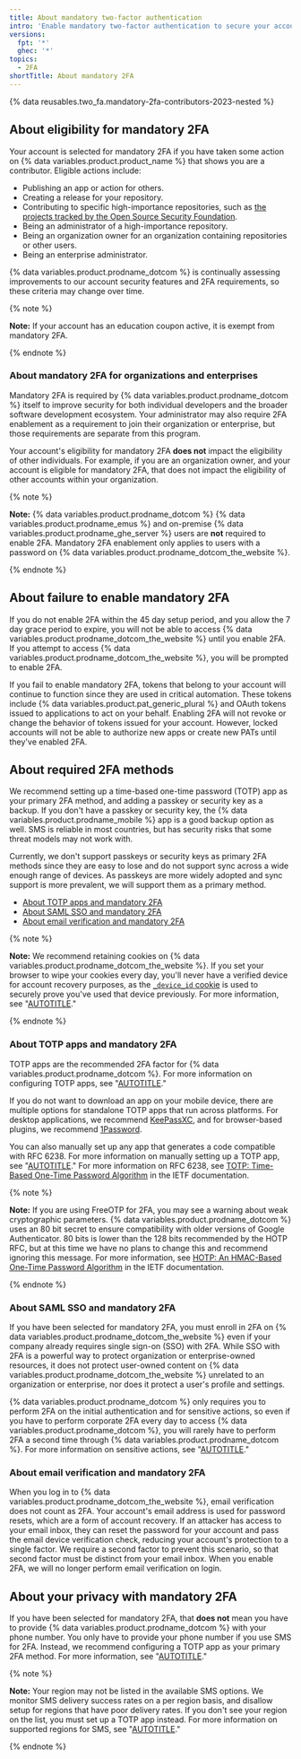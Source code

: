 ```yaml
---
title: About mandatory two-factor authentication
intro: 'Enable mandatory two-factor authentication to secure your account and maintain access to {% data variables.product.prodname_dotcom_the_website %}.'
versions:
  fpt: '*'
  ghec: '*'
topics:
  - 2FA
shortTitle: About mandatory 2FA
---
```


{% data reusables.two_fa.mandatory-2fa-contributors-2023-nested %}

## About eligibility for mandatory 2FA

Your account is selected for mandatory 2FA if you have taken some action on {% data variables.product.product_name %} that shows you are a contributor. Eligible actions include:
- Publishing an app or action for others.
- Creating a release for your repository.
- Contributing to specific high-importance repositories, such as [the projects tracked by the Open Source Security Foundation](https://github.com/ossf/wg-securing-critical-projects#current-work).
- Being an administrator of a high-importance repository.
- Being an organization owner for an organization containing repositories or other users.
- Being an enterprise administrator.

{% data variables.product.prodname_dotcom %} is continually assessing improvements to our account security features and 2FA requirements, so these criteria may change over time.

{% note %}

**Note:** If your account has an education coupon active, it is exempt from mandatory 2FA.

{% endnote %}

### About mandatory 2FA for organizations and enterprises

Mandatory 2FA is required by {% data variables.product.prodname_dotcom %} itself to improve security for both individual developers and the broader software development ecosystem. Your administrator may also require 2FA enablement as a requirement to join their organization or enterprise, but those requirements are separate from this program.

Your account's eligibility for mandatory 2FA **does not** impact the eligibility of other individuals. For example, if you are an organization owner, and your account is eligible for mandatory 2FA, that does not impact the eligibility of other accounts within your organization.

{% note %}

**Note:** {% data variables.product.prodname_dotcom %} {% data variables.product.prodname_emus %} and on-premise {% data variables.product.prodname_ghe_server %} users are **not** required to enable 2FA. Mandatory 2FA enablement only applies to users with a password on {% data variables.product.prodname_dotcom_the_website %}.

{% endnote %}

## About failure to enable mandatory 2FA

If you do not enable 2FA within the 45 day setup period, and you allow the 7 day grace period to expire, you will not be able to access {% data variables.product.prodname_dotcom_the_website %} until you enable 2FA. If you attempt to access {% data variables.product.prodname_dotcom_the_website %}, you will be prompted to enable 2FA.

If you fail to enable mandatory 2FA, tokens that belong to your account will continue to function since they are used in critical automation. These tokens include {% data variables.product.pat_generic_plural %} and OAuth tokens issued to applications to act on your behalf. Enabling 2FA will not revoke or change the behavior of tokens issued for your account. However, locked accounts will not be able to authorize new apps or create new PATs until they've enabled 2FA.

## About required 2FA methods

We recommend setting up a time-based one-time password (TOTP) app as your primary 2FA method, and adding a passkey or security key as a backup. If you don't have a passkey or security key, the {% data variables.product.prodname_mobile %} app is a good backup option as well. SMS is reliable in most countries, but has security risks that some threat models may not work with.

Currently, we don't support passkeys or security keys as primary 2FA methods since they are easy to lose and do not support sync across a wide enough range of devices. As passkeys are more widely adopted and sync support is more prevalent, we will support them as a primary method.

- [About TOTP apps and mandatory 2FA](#about-totp-apps-and-mandatory-2fa)
- [About SAML SSO and mandatory 2FA](#about-saml-sso-and-mandatory-2fa)
- [About email verification and mandatory 2FA](#about-email-verification-and-mandatory-2fa)

{% note %}

**Note:** We recommend retaining cookies on {% data variables.product.prodname_dotcom_the_website %}. If you set your browser to wipe your cookies every day, you'll never have a verified device for account recovery purposes, as the [`_device_id` cookie](https://github.com/privacy/cookies) is used to securely prove you've used that device previously. For more information, see "[AUTOTITLE](/authentication/securing-your-account-with-two-factor-authentication-2fa/recovering-your-account-if-you-lose-your-2fa-credentials#authenticating-with-a-verified-device-ssh-token-or-personal-access-token)."

{% endnote %}

### About TOTP apps and mandatory 2FA

TOTP apps are the recommended 2FA factor for {% data variables.product.prodname_dotcom %}. For more information on configuring TOTP apps, see "[AUTOTITLE](/authentication/securing-your-account-with-two-factor-authentication-2fa/configuring-two-factor-authentication#configuring-two-factor-authentication-using-a-totp-app)."

If you do not want to download an app on your mobile device, there are multiple options for standalone TOTP apps that run across platforms. For desktop applications, we recommend [KeePassXC](https://keepassxc.org/), and for browser-based plugins, we recommend [1Password](https://support.1password.com/one-time-passwords/#to-save-your-qr-code-using-the-1password-browser-extension).

You can also manually set up any app that generates a code compatible with RFC 6238. For more information on manually setting up a TOTP app, see "[AUTOTITLE](/authentication/securing-your-account-with-two-factor-authentication-2fa/configuring-two-factor-authentication#configuring-two-factor-authentication-using-a-totp-app)." For more information on RFC 6238, see [TOTP: Time-Based One-Time Password Algorithm](https://datatracker.ietf.org/doc/html/rfc6238) in the IETF documentation.

{% note %}

**Note:** If you are using FreeOTP for 2FA, you may see a warning about weak cryptographic parameters. {% data variables.product.prodname_dotcom %} uses an 80 bit secret to ensure compatibility with older versions of Google Authenticator. 80 bits is lower than the 128 bits recommended by the HOTP RFC, but at this time we have no plans to change this and recommend ignoring this message. For more information, see [HOTP: An HMAC-Based One-Time Password Algorithm](https://www.ietf.org/rfc/rfc4226.txt) in the IETF documentation.

{% endnote %}

### About SAML SSO and mandatory 2FA

If you have been selected for mandatory 2FA, you must enroll in 2FA on {% data variables.product.prodname_dotcom_the_website %} even if your company already requires single sign-on (SSO) with 2FA. While SSO with 2FA is a powerful way to protect organization or enterprise-owned resources, it does not protect user-owned content on {% data variables.product.prodname_dotcom_the_website %} unrelated to an organization or enterprise, nor does it protect a user's profile and settings.

{% data variables.product.prodname_dotcom %} only requires you to perform 2FA on the initial authentication and for sensitive actions, so even if you have to perform corporate 2FA every day to access {% data variables.product.prodname_dotcom %}, you will rarely have to perform 2FA a second time through {% data variables.product.prodname_dotcom %}. For more information on sensitive actions, see "[AUTOTITLE](/authentication/keeping-your-account-and-data-secure/sudo-mode)."

### About email verification and mandatory 2FA

When you log in to {% data variables.product.prodname_dotcom_the_website %}, email verification does not count as 2FA. Your account's email address is used for password resets, which are a form of account recovery. If an attacker has access to your email inbox, they can reset the password for your account and pass the email device verification check, reducing your account's protection to a single factor. We require a second factor to prevent this scenario, so that second factor must be distinct from your email inbox. When you enable 2FA, we will no longer perform email verification on login.

## About your privacy with mandatory 2FA

If you have been selected for mandatory 2FA, that **does not** mean you have to provide {% data variables.product.prodname_dotcom %} with your phone number. You only have to provide your phone number if you use SMS for 2FA. Instead, we recommend configuring a TOTP app as your primary 2FA method. For more information, see "[AUTOTITLE](/authentication/securing-your-account-with-two-factor-authentication-2fa/configuring-two-factor-authentication#configuring-two-factor-authentication-using-a-totp-app)."

{% note %}

**Note:** Your region may not be listed in the available SMS options. We monitor SMS delivery success rates on a per region basis, and disallow setup for regions that have poor delivery rates. If you don't see your region on the list, you must set up a TOTP app instead. For more information on supported regions for SMS, see "[AUTOTITLE](/authentication/securing-your-account-with-two-factor-authentication-2fa/countries-where-sms-authentication-is-supported)."

{% endnote %}
